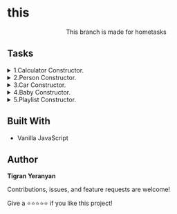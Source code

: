 # this

<p align="center">This branch is made for hometasks</p>

## Tasks

<details>
    <summary> 1.Calculator Constructor.</summary>
    <br>

➡️ [Solution](./calculator.js)

</details>

<details>
    <summary> 2.Person Constructor.</summary>
    <br>

➡️ [Solution](./person.js)

</details>

<details>
    <summary> 3.Car Constructor.</summary>
    <br>

➡️ [Solution](./car.js)

</details>

<details>
    <summary> 4.Baby Constructor.</summary>
    <br>

➡️ [Solution](./baby.js)

</details>

<details>
    <summary> 5.Playlist Constructor.</summary>
    <br>

➡️ [Solution](./playlist.js)

</details>

## Built With

- Vanilla JavaScript

## Author

**Tigran Yeranyan**

Contributions, issues, and feature requests are welcome!

Give a ⭐️⭐️⭐️⭐️⭐️ if you like this project!
